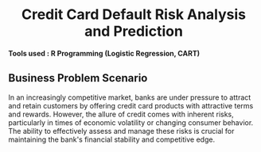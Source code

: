 <div align="center"><h1>Credit Card Default Risk Analysis and Prediction</h1></div>

__Tools used : R Programming (Logistic Regression, CART)__

__Business Problem Scenario__
-------
In an increasingly competitive market, banks are under pressure to attract and retain customers by offering credit card products with attractive terms and rewards. However, the allure of credit comes with inherent risks, particularly in times of economic volatility or changing consumer behavior. The ability to effectively assess and manage these risks is crucial for maintaining the bank's financial stability and competitive edge.
